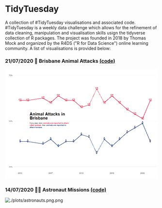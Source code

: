 # TidyTuesday

A collection of #TidyTuesday visualisations and associated code. #TidyTuesday is a weekly data challenge which allows for the refinement of data cleaning, manipulation and visualisation skills usign the tidyverse collection of R packages. The project was founded in 2018 by Thomas Mock and organized by the R4DS ("R for Data Science") online learning community. A list of visualisations is provided below:

### 21/07/2020 🦘 Brisbane Animal Attacks [(code)](https://github.com/jack-davison/TidyTuesday/blob/master/R/2020_07_21_Brisbane.R)

![./plots/astronauts.png.png](https://github.com/jack-davison/TidyTuesday/blob/master/plots/brisbane.png)

### 14/07/2020 👨‍🚀 Astronaut Missions [(code)](https://github.com/jack-davison/TidyTuesday/blob/master/R/2020_07_14_Astronauts.R)

![./plots/astronauts.png.png](https://github.com/jack-davison/TidyTuesday/blob/master/plots/astronauts.png)
